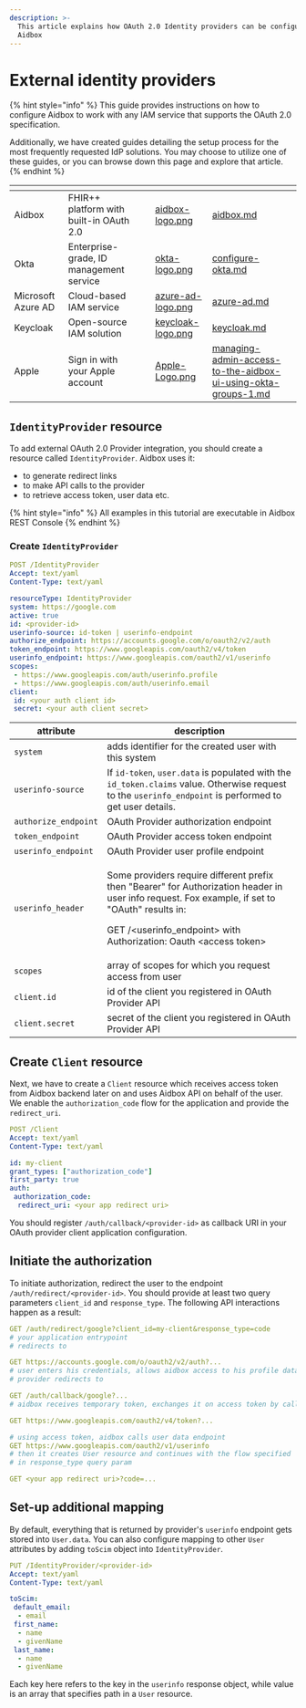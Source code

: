 ```yaml
---
description: >-
  This article explains how OAuth 2.0 Identity providers can be configured in
  Aidbox
---
```


# External identity providers

{% hint style="info" %}
This guide provides instructions on how to configure Aidbox to work with any IAM service that supports the OAuth 2.0 specification.

Additionally, we have created guides detailing the setup process for the most frequently requested IdP solutions. You may choose to utilize one of these guides, or you can browse down this page and explore that article.
{% endhint %}

<table data-card-size="large" data-view="cards"><thead><tr><th></th><th></th><th data-hidden></th><th data-hidden data-card-cover data-type="files"></th><th data-hidden data-card-target data-type="content-ref"></th></tr></thead><tbody><tr><td>Aidbox</td><td>FHIR++ platform with built-in OAuth 2.0</td><td></td><td><a href="../../../.gitbook/assets/aidbox-logo.png">aidbox-logo.png</a></td><td><a href="aidbox.md">aidbox.md</a></td></tr><tr><td>Okta</td><td>Enterprise-grade, ID management service</td><td></td><td><a href="../../../.gitbook/assets/okta-logo.png">okta-logo.png</a></td><td><a href="configure-okta.md">configure-okta.md</a></td></tr><tr><td>Microsoft Azure AD</td><td>Cloud-based IAM service</td><td></td><td><a href="../../../.gitbook/assets/azure-ad-logo.png">azure-ad-logo.png</a></td><td><a href="azure-ad.md">azure-ad.md</a></td></tr><tr><td>Keycloak</td><td>Open-source IAM solution</td><td></td><td><a href="../../../.gitbook/assets/keycloak-logo.png">keycloak-logo.png</a></td><td><a href="keycloak.md">keycloak.md</a></td></tr><tr><td>Apple</td><td>Sign in with your Apple account</td><td></td><td><a href="../../../.gitbook/assets/Apple-Logo.png">Apple-Logo.png</a></td><td><a href="managing-admin-access-to-the-aidbox-ui-using-okta-groups-1.md">managing-admin-access-to-the-aidbox-ui-using-okta-groups-1.md</a></td></tr></tbody></table>

## `IdentityProvider` resource

To add external OAuth 2.0 Provider integration, you should create a resource called `IdentityProvider`. Aidbox uses it:

* to generate redirect links
* to make API calls to the provider
* to retrieve access token, user data etc.

{% hint style="info" %}
All examples in this tutorial are executable in Aidbox REST Console
{% endhint %}

### Create `IdentityProvider`

```yaml
POST /IdentityProvider
Accept: text/yaml
Content-Type: text/yaml

resourceType: IdentityProvider
system: https://google.com
active: true
id: <provider-id>
userinfo-source: id-token | userinfo-endpoint
authorize_endpoint: https://accounts.google.com/o/oauth2/v2/auth
token_endpoint: https://www.googleapis.com/oauth2/v4/token
userinfo_endpoint: https://www.googleapis.com/oauth2/v1/userinfo
scopes:
 - https://www.googleapis.com/auth/userinfo.profile
 - https://www.googleapis.com/auth/userinfo.email
client:
 id: <your auth client id>
 secret: <your auth client secret>
```

| attribute            | description                                                                                                                                                                                                                              |
| -------------------- | ---------------------------------------------------------------------------------------------------------------------------------------------------------------------------------------------------------------------------------------- |
| `system`             | adds identifier for the created user with this system                                                                                                                                                                                    |
| `userinfo-source`    | If `id-token`, `user.data` is populated with the `id_token.claims` value. Otherwise request to the `userinfo_endpoint` is performed to get user details.                                                                                 |
| `authorize_endpoint` | OAuth Provider authorization endpoint                                                                                                                                                                                                    |
| `token_endpoint`     | OAuth Provider access token endpoint                                                                                                                                                                                                     |
| `userinfo_endpoint`  | OAuth Provider user profile endpoint                                                                                                                                                                                                     |
| `userinfo_header`    | <p>Some providers require different prefix then "Bearer" for Authorization header in user info request. Fox example, if set to "OAuth" results in:</p><p>GET /&#x3C;userinfo_endpoint> with Authorization: Oauth &#x3C;access token></p> |
| `scopes`             | array of scopes for which you request access from user                                                                                                                                                                                   |
| `client.id`          | id of the client you registered in OAuth Provider API                                                                                                                                                                                    |
| `client.secret`      | secret of the client you registered in OAuth Provider API                                                                                                                                                                                |

## Create `Client` resource

Next, we have to create a `Client` resource which receives access token from Aidbox backend later on and uses Aidbox API on behalf of the user. We enable the `authorization_code` flow for the application and provide the `redirect_uri`.

```yaml
POST /Client
Accept: text/yaml
Content-Type: text/yaml

id: my-client
grant_types: ["authorization_code"]
first_party: true
auth:
 authorization_code:
  redirect_uri: <your app redirect uri>
```

You should register `/auth/callback/<provider-id>` as callback URI in your OAuth provider client application configuration.

## Initiate the authorization

To initiate authorization, redirect the user to the endpoint `/auth/redirect/<provider-id>`. You should provide at least two query parameters `client_id` and `response_type`. The following API interactions happen as a result:

```yaml
GET /auth/redirect/google?client_id=my-client&response_type=code
# your application entrypoint
# redirects to

GET https://accounts.google.com/o/oauth2/v2/auth?...
# user enters his credentials, allows aidbox access to his profile data
# provider redirects to

GET /auth/callback/google?...
# aidbox receives temporary token, exchanges it on access token by calling

GET https://www.googleapis.com/oauth2/v4/token?...

# using access token, aidbox calls user data endpoint
GET https://www.googleapis.com/oauth2/v1/userinfo
# then it creates User resource and continues with the flow specified
# in response_type query param

GET <your app redirect uri>?code=...
```

## Set-up additional mapping

By default, everything that is returned by provider's `userinfo` endpoint gets stored into `User.data`. You can also configure mapping to other `User` attributes by adding `toScim` object into `IdentityProvider`.

```yaml
PUT /IdentityProvider/<provider-id>
Accept: text/yaml
Content-Type: text/yaml

toScim:
 default_email:
  - email
 first_name:
  - name
  - givenName
 last_name:
  - name
  - givenName
```

Each key here refers to the key in the `userinfo` response object, while value is an array that specifies path in a `User` resource.
